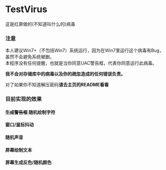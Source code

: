# TestVirus
这是红屏做的(不知道叫什么的)病毒
### 注意
本人建议Win7+（不包括Win7）系统运行，因为在Win7里运行这个病毒有Bug，虽然不会避免系统被删。<br>
本程序没有任何提醒，也就是当你同意UAC警告框，代表你同意运行此病毒。

**我不会对存储库中的病毒以及你的疏忽造成的任何错误负责。**

对了如果你不知道解压密码**请去主页的README看看**

### 目前实现的效果
#### ~~生成警告框~~ 随机绘制字符
#### 窗口/鼠标抖动
#### 随机声音
#### 屏幕绘制文本
#### 屏幕生成反色/随机颜色